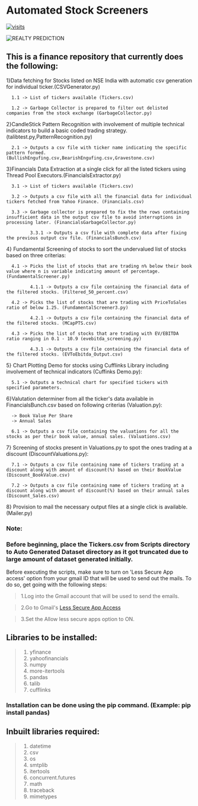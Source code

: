 # Automated Stock Screeners 
[![visits](https://github-visit-counter.herokuapp.com/devfinwiz/github-visit-counter/visits.svg)](#)

![REALTY PREDICTION](https://user-images.githubusercontent.com/78873223/152916600-9e02b1a7-97a6-4c48-b9c0-33895086b9b4.png)

## This is a finance repository that currently does the following:


1}Data fetching for Stocks listed on NSE India with automatic csv generation for individual ticker.(CSVGenerator.py)

      1.1 -> List of tickers available (Tickers.csv)

      1.2 -> Garbage Collector is prepared to filter out delisted companies from the stock exchange (GarbageCollector.py)
      

2}CandleStick Pattern Recognition with involvement of multiple technical indicators to build a basic coded trading strategy.  (talibtest.py,PatternRecognition.py)
      
      2.1 -> Outputs a csv file with ticker name indicating the specific pattern formed. (BullishEngufing.csv,BearishEngufing.csv,Gravestone.csv)


3}Financials Data Extraction at a single click for all the listed tickers using Thread Pool Executors.(FinancialsExtractor.py)
    
      3.1 -> List of tickers available (Tickers.csv)
      
      3.2 -> Outputs a csv file with all the financial data for individual tickers fetched from Yahoo Finance. (Financials.csv)
      
      3.3 -> Garbage collector is prepared to fix the the rows containing insufficient data in the output csv file to avoid interruptions in processing later. (FinancialsGarbageCollector.py)
        
             3.3.1 -> Outputs a csv file with complete data after fixing the previous output csv file. (FinancialsBunch.csv)
             

4} Fundamental Screening of stocks to sort the undervalued list of stocks based on three criterias: 

      4.1 -> Picks the list of stocks that are trading n% below their book value where n is variable indicating amount of percentage. (FundamentalScreener.py)
      
             4.1.1 -> Outputs a csv file containing the financial data of the filtered stocks. (Filtered_50_percent.csv)
             
      4.2 -> Picks the list of stocks that are trading with PriceToSales ratio of below 1.25. (FundamentalScreener3.py)
      
             4.2.1 -> Outputs a csv file containing the financial data of the filtered stocks. (MCapPTS.csv)
             
      4.3 -> Picks the list of stocks that are trading with EV/EBITDA ratio ranging in 0.1 - 10.9 (evebitda_screening.py)
      
             4.3.1 -> Outputs a csv file containing the financial data of the filtered stocks. (EVToEbitda_Output.csv)
             

5} Chart Plotting Demo for stocks using Cufflinks Library including involvement of technical indicators (Cuffinks Demo.py):

      5.1 -> Outputs a technical chart for specified tickers with specified parameters.
      

6}Valutation determiner from all the ticker's data available in FinancialsBunch.csv based on following criterias (Valuation.py):

      -> Book Value Per Share
      -> Annual Sales
      
      6.1 -> Outputs a csv file containing the valuations for all the stocks as per their book value, annual sales. (Valuations.csv)
      

7} Screening of stocks present in Valuations.py to spot the ones trading at a discount (DiscountValuations.py):

      7.1 -> Outputs a csv file containing name of tickers trading at a discount along with amount of discount(%) based on their BookValue (Discount_BookValue.csv)
      
      7.2 -> Outputs a csv file containing name of tickers trading at a discount along with amount of discount(%) based on their annual sales (Discount_Sales.csv)


8} Provision to mail the necessary output files at a single click is available. (Mailer.py)



### Note:

### Before beginning, place the Tickers.csv from Scripts directory to Auto Generated Dataset directory as it got truncated due to large amount of dataset generated initially. 

Before executing the scripts, make sure to turn on 'Less Secure App access' option from your gmail ID that will be used to send out the mails. To do so, get going with the following steps:

> 1.Log into the Gmail account that will be used to send the emails.

> 2.Go to Gmail's [Less Secure App Access](https://myaccount.google.com/lesssecureapps?pli=1&rapt=AEjHL4NELkm6zvkeSQxzOL8a2UdhbIUASi6uvDQY573YvLX9rO1G5GHA4Um6YgEmGmZD6_Jc2tsqRDXuMf99mMud0Pslsov5MA)

> 3.Set the Allow less secure apps option to ON.



## Libraries to be installed:

> 1. yfinance
> 2. yahoofinancials
> 3. numpy
> 4. more-itertools
> 5. pandas
> 6. talib
> 7. cufflinks

### Installation can be done using the pip command. (Example: pip install pandas)


## Inbuilt libraries required:

> 1. datetime
> 2. csv
> 3. os
> 4. smtplib
> 5. itertools
> 6. concurrent.futures
> 7. math
> 8. traceback
> 9. mimetypes


